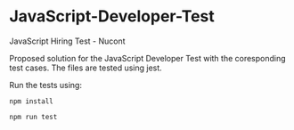# JavaScript-Developer-Test
JavaScript Hiring Test - Nucont

Proposed solution for the JavaScript Developer Test with the coresponding test cases.
The files are tested using jest.

Run the tests using:

`npm install`

`npm run test`
